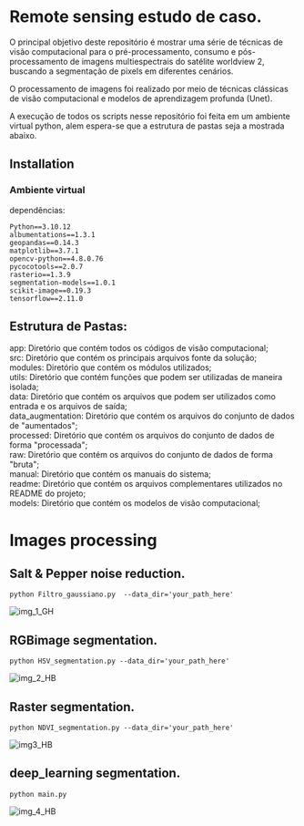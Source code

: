 # Remote sensing estudo de caso.
O principal objetivo deste repositório é mostrar uma série de técnicas de visão computacional para o pré-processamento, 
consumo e pós-processamento de imagens multiespectrais do satélite worldview 2, buscando a segmentação de pixels em diferentes cenários.

O processamento de imagens foi realizado por meio de técnicas clássicas de visão computacional e modelos de aprendizagem profunda (Unet).

A execução de todos os scripts nesse repositório foi feita em um ambiente virtual python, alem espera-se que a estrutura de pastas seja a mostrada abaixo.

## Installation
### Ambiente virtual
dependências:

    Python==3.10.12
    albumentations==1.3.1 
    geopandas==0.14.3
    matplotlib==3.7.1  
    opencv-python==4.8.0.76 
    pycocotools==2.0.7
    rasterio==1.3.9
    segmentation-models==1.0.1
    scikit-image==0.19.3
    tensorflow==2.11.0

## Estrutura de Pastas:
app: Diretório que contém todos os códigos de visão computacional;  
src: Diretório que contém os principais arquivos fonte da solução;  
modules: Diretório que contém os módulos utilizados;  
utils: Diretório que contém funções que podem ser utilizadas de maneira isolada;  
data: Diretório que contém os arquivos que podem ser utilizados como entrada e os arquivos de saída;  
data_augmentation: Diretório que contém os arquivos do conjunto de dados de "aumentados";  
processed: Diretório que contém os arquivos do conjunto de dados de forma "processada";  
raw: Diretório que contém os arquivos do conjunto de dados de forma "bruta";  
manual: Diretório que contém os manuais do sistema;  
readme: Diretório que contém os arquivos complementares utilizados no README do projeto;  
models: Diretório que contém os modelos de visão computacional;

# Images processing
## Salt & Pepper noise reduction.
    python Filtro_gaussiano.py  --data_dir='your_path_here'

![img_1_GH](https://github.com/JorgeEBenitezC/Remote_Sensing_case-wordview2-/assets/164698211/2b17e7b8-7a26-4329-a584-43937e5b5d54)

## RGBimage segmentation.
    python HSV_segmentation.py --data_dir='your_path_here'
    
![img_2_HB](https://github.com/JorgeEBenitezC/Remote_Sensing_case-wordview2-/assets/164698211/ccea159d-f752-4c5b-aead-91aad8e8fbf8)

    
## Raster segmentation.
    python NDVI_segmentation.py --data_dir='your_path_here'
    
![img3_HB](https://github.com/JorgeEBenitezC/Remote_Sensing_case-wordview2-/assets/164698211/fd8663f5-75ef-47e6-9624-9d664e3faca5)


## deep_learning segmentation.
    python main.py 
    
![img_4_HB](https://github.com/JorgeEBenitezC/Remote_Sensing_case-wordview2-/assets/164698211/3af51f28-45b6-45f1-9869-daabc662860c)
